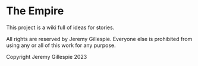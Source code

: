# The Empire
This project is a wiki full of ideas for stories.

All rights are reserved by Jeremy Gillespie. Everyone else is prohibited from using any or all of this work for any purpose.

Copyright Jeremy Gillespie 2023
